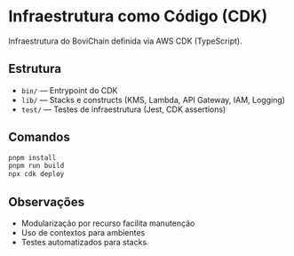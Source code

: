 # Infraestrutura como Código (CDK)

Infraestrutura do BoviChain definida via AWS CDK (TypeScript).

## Estrutura
- `bin/` — Entrypoint do CDK
- `lib/` — Stacks e constructs (KMS, Lambda, API Gateway, IAM, Logging)
- `test/` — Testes de infraestrutura (Jest, CDK assertions)

## Comandos
```bash
pnpm install
pnpm run build
npx cdk deploy
```

## Observações
- Modularização por recurso facilita manutenção
- Uso de contextos para ambientes
- Testes automatizados para stacks